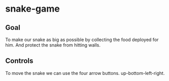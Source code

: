 # snake-game

## Goal

To make our snake as big as possible by collecting the food deployed for him. And protect the snake from hitting walls.

## Controls

To move the snake we can use the four arrow buttons. up-bottom-left-right.
